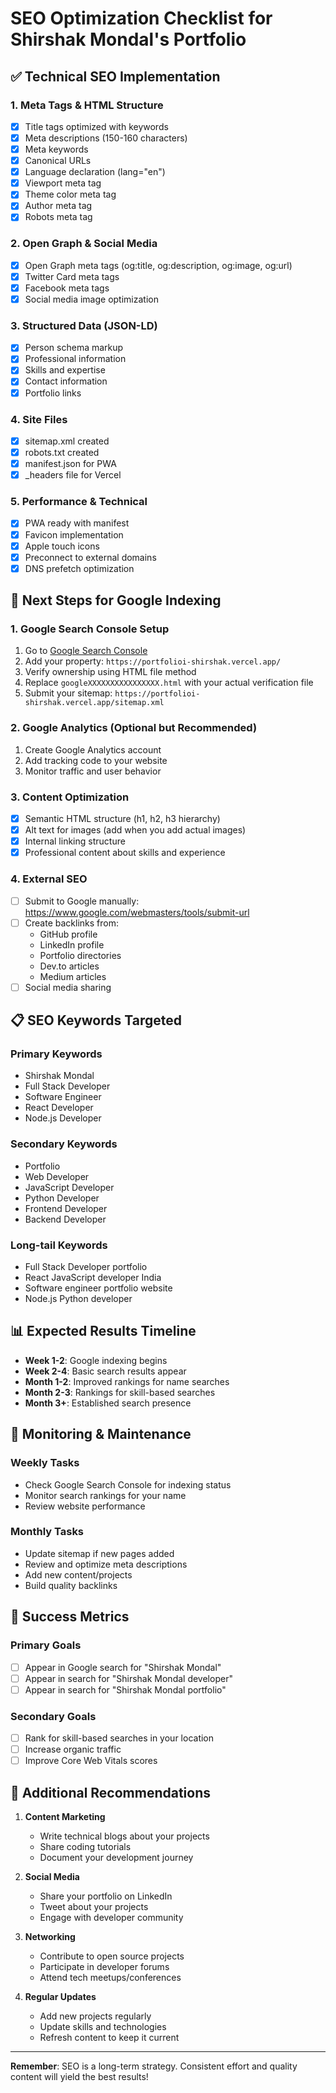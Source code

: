 # SEO Optimization Checklist for Shirshak Mondal's Portfolio

## ✅ Technical SEO Implementation

### 1. Meta Tags & HTML Structure
- [x] Title tags optimized with keywords
- [x] Meta descriptions (150-160 characters)
- [x] Meta keywords
- [x] Canonical URLs
- [x] Language declaration (lang="en")
- [x] Viewport meta tag
- [x] Theme color meta tag
- [x] Author meta tag
- [x] Robots meta tag

### 2. Open Graph & Social Media
- [x] Open Graph meta tags (og:title, og:description, og:image, og:url)
- [x] Twitter Card meta tags
- [x] Facebook meta tags
- [x] Social media image optimization

### 3. Structured Data (JSON-LD)
- [x] Person schema markup
- [x] Professional information
- [x] Skills and expertise
- [x] Contact information
- [x] Portfolio links

### 4. Site Files
- [x] sitemap.xml created
- [x] robots.txt created
- [x] manifest.json for PWA
- [x] _headers file for Vercel

### 5. Performance & Technical
- [x] PWA ready with manifest
- [x] Favicon implementation
- [x] Apple touch icons
- [x] Preconnect to external domains
- [x] DNS prefetch optimization

## 🚀 Next Steps for Google Indexing

### 1. Google Search Console Setup
1. Go to [Google Search Console](https://search.google.com/search-console/)
2. Add your property: `https://portfolioi-shirshak.vercel.app/`
3. Verify ownership using HTML file method
4. Replace `googleXXXXXXXXXXXXXXXX.html` with your actual verification file
5. Submit your sitemap: `https://portfolioi-shirshak.vercel.app/sitemap.xml`

### 2. Google Analytics (Optional but Recommended)
1. Create Google Analytics account
2. Add tracking code to your website
3. Monitor traffic and user behavior

### 3. Content Optimization
- [x] Semantic HTML structure (h1, h2, h3 hierarchy)
- [x] Alt text for images (add when you add actual images)
- [x] Internal linking structure
- [x] Professional content about skills and experience

### 4. External SEO
- [ ] Submit to Google manually: https://www.google.com/webmasters/tools/submit-url
- [ ] Create backlinks from:
  - GitHub profile
  - LinkedIn profile
  - Portfolio directories
  - Dev.to articles
  - Medium articles
- [ ] Social media sharing

## 📋 SEO Keywords Targeted

### Primary Keywords
- Shirshak Mondal
- Full Stack Developer
- Software Engineer
- React Developer
- Node.js Developer

### Secondary Keywords
- Portfolio
- Web Developer
- JavaScript Developer
- Python Developer
- Frontend Developer
- Backend Developer

### Long-tail Keywords
- Full Stack Developer portfolio
- React JavaScript developer India
- Software engineer portfolio website
- Node.js Python developer

## 📊 Expected Results Timeline

- **Week 1-2**: Google indexing begins
- **Week 2-4**: Basic search results appear
- **Month 1-2**: Improved rankings for name searches
- **Month 2-3**: Rankings for skill-based searches
- **Month 3+**: Established search presence

## 🔧 Monitoring & Maintenance

### Weekly Tasks
- Check Google Search Console for indexing status
- Monitor search rankings for your name
- Review website performance

### Monthly Tasks
- Update sitemap if new pages added
- Review and optimize meta descriptions
- Add new content/projects
- Build quality backlinks

## 🎯 Success Metrics

### Primary Goals
- [ ] Appear in Google search for "Shirshak Mondal"
- [ ] Appear in search for "Shirshak Mondal developer"
- [ ] Appear in search for "Shirshak Mondal portfolio"

### Secondary Goals
- [ ] Rank for skill-based searches in your location
- [ ] Increase organic traffic
- [ ] Improve Core Web Vitals scores

## 📝 Additional Recommendations

1. **Content Marketing**
   - Write technical blogs about your projects
   - Share coding tutorials
   - Document your development journey

2. **Social Media**
   - Share your portfolio on LinkedIn
   - Tweet about your projects
   - Engage with developer community

3. **Networking**
   - Contribute to open source projects
   - Participate in developer forums
   - Attend tech meetups/conferences

4. **Regular Updates**
   - Add new projects regularly
   - Update skills and technologies
   - Refresh content to keep it current

---

**Remember**: SEO is a long-term strategy. Consistent effort and quality content will yield the best results!
